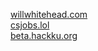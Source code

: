 [willwhitehead.com](https://willwhitehead.com)\
[csjobs.lol](https://csjobs.lol)\
[beta.hackku.org](https://beta.hackku.org)
